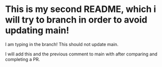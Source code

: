 # This is my second README, which i will try to branch in order to avoid updating main!


I am typing in the branch! This should not update main.

I will add this and the previous comment to main with after comparing and completing a PR.
